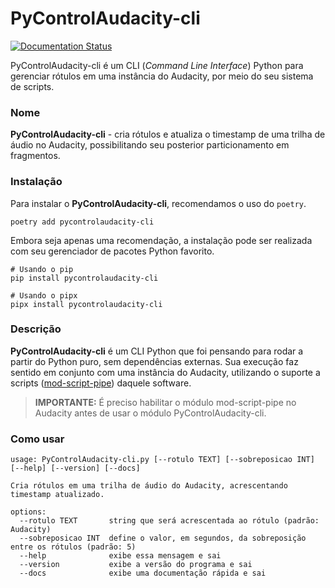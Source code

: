 # PyControlAudacity-cli
[![Documentation Status](https://app.readthedocs.org/projects/pycontrolaudacity-cli/badge/?version=latest&style=plastic)](https://app.readthedocs.org/projects/pycontrolaudacity-cli/badge/?version=latest&style=plastic)

PyControlAudacity-cli é um CLI (*Command Line Interface*) Python para gerenciar rótulos em uma instância do Audacity, por meio do seu sistema de scripts.

### Nome

**PyControlAudacity-cli** - cria rótulos e atualiza o timestamp de uma trilha de áudio no Audacity, possibilitando seu posterior particionamento em fragmentos.

### Instalação

Para instalar o **PyControlAudacity-cli**, recomendamos o uso do `poetry`.

~~~
poetry add pycontrolaudacity-cli
~~~

Embora seja apenas uma recomendação, a instalação pode ser realizada com seu gerenciador de pacotes Python favorito.

~~~
# Usando o pip
pip install pycontrolaudacity-cli

# Usando o pipx
pipx install pycontrolaudacity-cli
~~~

### Descrição

**PyControlAudacity-cli** é um CLI Python que foi pensando para rodar a partir do Python puro, sem dependências externas. Sua execução faz sentido em conjunto com uma instância do Audacity, utilizando o suporte a scripts ([mod-script-pipe](https://manual.audacityteam.org/man/scripting.html)) daquele software.

> **IMPORTANTE:** É preciso habilitar o módulo mod-script-pipe no Audacity antes de usar o módulo PyControlAudacity-cli.


### Como usar

~~~
usage: PyControlAudacity-cli.py [--rotulo TEXT] [--sobreposicao INT] [--help] [--version] [--docs]

Cria rótulos em uma trilha de áudio do Audacity, acrescentando timestamp atualizado.

options:
  --rotulo TEXT       string que será acrescentada ao rótulo (padrão: Audacity)
  --sobreposicao INT  define o valor, em segundos, da sobreposição entre os rótulos (padrão: 5)
  --help              exibe essa mensagem e sai
  --version           exibe a versão do programa e sai
  --docs              exibe uma documentação rápida e sai
~~~
